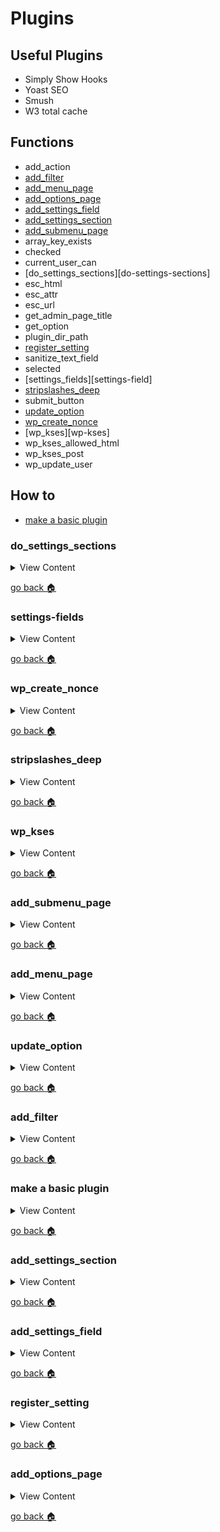 
# Plugins

## Useful Plugins
- Simply Show Hooks
- Yoast SEO
- Smush
- W3 total cache

## Functions
- add_action
- [add_filter][add-filter]
- [add_menu_page][add-menu-page]
- [add_options_page][add-options-page]
- [add_settings_field][add-settings-field]
- [add_settings_section][add-settings-section]
- [add_submenu_page][add-submenu-page]
- array_key_exists
- checked
- current_user_can
- [do_settings_sections][do-settings-sections]
- esc_html
- esc_attr
- esc_url
- get_admin_page_title
- get_option
- plugin_dir_path
- [register_setting][register-setting] 
- sanitize_text_field
- selected
- [settings_fields][settings-field]
- [stripslashes_deep][stripslashes-deep]
- submit_button
- [update_option][update-option]
- [wp_create_nonce][wp-create-nonce]
- [wp_kses][wp-kses]
- wp_kses_allowed_html
- wp_kses_post
- wp_update_user



## How to
- [make a basic plugin][basic-plugin]

[do-settings-section]:#do_settings_sections
[wp-create-nonce]:#wp_create_nonce
[stripslashes-deep]:#stripslashes_deep
[add-submenu-page]:#add_submenu_page
[add-menu-page]:#add_menu_page
[update-option]:#update_option
[add-filter]:#add_filter
[basic-plugin]:#make-a-basic-plugin
[add-settings-section]:#add_settings_section
[home]:#plugins
[add-settings-field]:#add_settings_field
[add-options-page]:#add_options_page
[register-setting]:#register_setting


### do_settings_sections
<details>
  <summary>
  View Content
  </summary>

**reference**
- [wordpress](https://developer.wordpress.org/reference/functions/do_settings_sections/)

**Parameter**

`do_settings_sections( string $page )`



```

```
</details>

[go back :house:][home]

### settings-fields
<details>
  <summary>
  View Content
  </summary>

**reference**
- [wordpress](https://developer.wordpress.org/reference/functions/settings_fields/)

**Parameters**

`settings_fields( string $option_group )`

**Options**

```
$option_group
(string) (Required) A settings group name. This should match the group name used in register_setting().
```

**Example**

```php
echo '<form method="post" action="options.php">';
settings_fields( 'wpdocs-plugin-settings-group' );
```
</details>

[go back :house:][home]



### wp_create_nonce
<details>
  <summary>
  View Content
  </summary>

**reference**
- [wordpress](https://developer.wordpress.org/reference/functions/wp_create_nonce/)
- [tipsandtricks](https://www.tipsandtricks-hq.com/introduction-to-wordpress-nonces-5357)

**My definition:** I really don't know what the fuck this thing is about. Apparently
it is used identifying the user id?

```php
$my_nonce = wp_create_nonce('delete_my_rec');
?>
<a href='admin.php?page=mypluginpage&action=delete&recid=1&_wpnonce=<?php echo $my_nonce ?>'>Delete Me</a>

```
</details>

[go back :house:][home]



### stripslashes_deep
<details>
  <summary>
  View Content
  </summary>

**reference**
- [wordpress](https://codex.wordpress.org/Function_Reference/stripslashes_deep)

**Wordpress Definition:** Navigates through an array and removes slashes from the values.

```php
$my_post = stripslashes_deep($_POST);
$my_value = $my_post['value'];
```
</details>

[go back :house:][home]




### wp_kses
<details>
  <summary>
  View Content
  </summary>

**reference**
- [wordpress](https://developer.wordpress.org/reference/functions/wp_kses/)

  `wp_kses( string $string, array $allowed_html, array $allowed_protocols = array() )`

**Options**
```
$string
(string) (Required) Content to filter through kses

$allowed_html
(array) (Required) List of allowed HTML elements

$allowed_protocols
(array) (Optional) Allowed protocol in links.

Default value: array()
```
</details>

[go back :house:][home]

### add_submenu_page
<details>
  <summary>
  View Content
  </summary>

**reference**
- [wordpress](https://developer.wordpress.org/reference/functions/add_submenu_page/)

`add_submenu_page( string $parent_slug, string $page_title, string $menu_title, string $capability, string $menu_slug, callable $function = '' )`

**Options**
```
$parent_slug
(string) (Required) The slug name for the parent menu (or the file name of a standard WordPress admin page).

$page_title
(string) (Required) The text to be displayed in the title tags of the page when the menu is selected.

$menu_title
(string) (Required) The text to be used for the menu.

$capability
(string) (Required) The capability required for this menu to be displayed to the user.

$menu_slug
(string) (Required) The slug name to refer to this menu by. Should be unique for this menu and only include lowercase alphanumeric, dashes, and underscores characters to be compatible with sanitize_key().

$function
(callable) (Optional) The function to be called to output the content for this page.

Default value: ''

```


**Example**
```php
/**
 * Adds a submenu page under a custom post type parent.
 */
function books_register_ref_page() {
    add_submenu_page(
        'edit.php?post_type=book',
        __( 'Books Shortcode Reference', 'textdomain' ),
        __( 'Shortcode Reference', 'textdomain' ),
        'manage_options',
        'books-shortcode-ref',
        'books_ref_page_callback'
    );
}

/**
 * Display callback for the submenu page.
 */
function books_ref_page_callback() {
    ?>
    <div class="wrap">
        <h1><?php _e( 'Books Shortcode Reference', 'textdomain' ); ?></h1>
        <p><?php _e( 'Helpful stuff here', 'textdomain' ); ?></p>
    </div>
    <?php
}
```
</details>

[go back :house:][home]


### add_menu_page
<details>
  <summary>
  View Content
  </summary>

**reference**
- [wordpress](https://developer.wordpress.org/reference/functions/add_menu_page/)

`add_menu_page( string $page_title, string $menu_title, string $capability, string $menu_slug, callable $function = '', string $icon_url = '', int $position = null )`


```
$page_title
(string) (Required) The text to be displayed in the title tags of the page when the menu is selected.

$menu_title
(string) (Required) The text to be used for the menu.

$capability
(string) (Required) The capability required for this menu to be displayed to the user.

$menu_slug
(string) (Required) The slug name to refer to this menu by. Should be unique for this menu page and only include lowercase alphanumeric, dashes, and underscores characters to be compatible with sanitize_key().

$function
(callable) (Optional) The function to be called to output the content for this page.

Default value: ''

$icon_url
(string) (Optional) The URL to the icon to be used for this menu.
* Pass a base64-encoded SVG using a data URI, which will be colored to match the color scheme. This should begin with 'data:image/svg+xml;base64,'.
* Pass the name of a Dashicons helper class to use a font icon, e.g. 'dashicons-chart-pie'.
* Pass 'none' to leave div.wp-menu-image empty so an icon can be added via CSS.

Default value: ''

$position
(int) (Optional) The position in the menu order this one should appear.

Default value: null



```

```php
/**
 * Register a custom menu page.
 */
function wpdocs_register_my_custom_menu_page() {
    add_menu_page(
        __( 'Custom Menu Title', 'textdomain' ),
        'custom menu',
        'manage_options',
        'myplugin/myplugin-admin.php',
        '',
        plugins_url( 'myplugin/images/icon.png' ),
        6
    );
}
add_action( 'admin_menu', 'wpdocs_register_my_custom_menu_page' );
```
</details>

[go back :house:][home]


### update_option
<details>
  <summary>
  View Content
  </summary>

  **reference**
  - [wordpress](https://developer.wordpress.org/reference/functions/update_option/)


  `update_option( string $option, mixed $value, string|bool $autoload = null )`

  **My defintion:** updates the value of the option, if the option does not exist
   it will create the option for you

```php
$option_name = 'my_custom_color_option' ;
$new_value = 'red';

if ( get_option( $option_name ) !== false ) {

    // The option already exists, so update it.
    update_option( $option_name, $new_value );

} else {

    // The option hasn't been created yet, so add it with $autoload set to 'no'.
    $deprecated = null;
    $autoload = 'no';
    add_option( $option_name, $new_value, $deprecated, $autoload );
}
```
</details>

[go back :house:][home]




### add_filter
<details>
  <summary>
  View Content
  </summary>

  **reference**
  - [wordpress](https://developer.wordpress.org/reference/functions/add_filter/)

  **My definition:** I think it grabs data from a specific hook and you are able to
  manipulate it and return the modified value

  `add_filter( string $tag, callable $function_to_add, int $priority = 10, int $accepted_args = 1 )`

```php
// returns six sections from the front page of the website

add_filter( 'twentyseventeen_front_page_sections', 'prefix_custom_front_page_sections' );

function prefix_custom_front_page_sections( $num_sections )
{
        return 6;
}



```
</details>

[go back :house:][home]


### make a basic plugin
<details>
  <summary>
  View Content
  </summary>

  **reference**
  - [WordPress Settings API Tutorial with Examples](http://qnimate.com/wordpress-settings-api-a-comprehensive-developers-guide/)

```

```
</details>

[go back :house:][home]


### add_settings_section
<details>
  <summary>
  View Content
  </summary>

**reference**
- [wordpress](https://developer.wordpress.org/reference/functions/add_settings_section/)

**Parameters**
`add_settings_section( string $id, string $title, callable $callback, string $page )`

**Options**
```
Parameters #Parameters
$id
(string) (Required) Slug-name to identify the section. Used in the 'id' attribute of tags.

$title
(string) (Required) Formatted title of the section. Shown as the heading for the section.

$callback
(callable) (Required) Function that echos out any content at the top of the section (between heading and fields).

$page
(string) (Required) The slug-name of the settings page on which to show the section. Built-in pages include 'general', 'reading', 'writing', 'discussion', 'media', etc. Create your own using add_options_page();
```

```php
add_settings_section(
    'eg_setting_section',
    __( 'Example settings section in reading', 'textdomain' ),
    'wpdocs_setting_section_callback_function',
    'reading'
);

/**
 * Settings section display callback.
 *
 * @param array $args Display arguments.
 */
function wpdocs_setting_section_callback_function( $args ) {
    // echo section intro text here
    echo '<p>id: ' . esc_html( $args['id'] ) . '</p>';                         // id: eg_setting_section
    echo '<p>title: ' . apply_filters( 'the_title', $args['title'] ) . '</p>'; // title: Example settings section in reading
    echo '<p>callback: ' . esc_html( $args['callback'] ) . '</p>';             // callback: eg_setting_section_callback_function
}
```
</details>

[go back :house:][home]

### add_settings_field
<details>
  <summary>
  View Content
  </summary>

**reference**  
- [wordpress](https://developer.wordpress.org/reference/functions/add_settings_field/)

**Parameters**
`add_settings_field( string $id, string $title, callable $callback, string $page, string $section = 'default', array $args = array() )`

**Options**
```
$id
(string) (Required) Slug-name to identify the field. Used in the 'id' attribute of tags.

$title
(string) (Required) Formatted title of the field. Shown as the label for the field during output.

$callback
(callable) (Required) Function that fills the field with the desired form inputs. The function should echo its output.

$page
(string) (Required) The slug-name of the settings page on which to show the section (general, reading, writing, ...).

$section
(string) (Optional) The slug-name of the section of the settings page in which to show the box.

Default value: 'default'

$args
(array) (Optional) Extra arguments used when outputting the field.

'label_for'
(string) When supplied, the setting title will be wrapped in a <label> element, its for attribute populated with this value.
'class'
(string) CSS Class to be added to the <tr> element when the field is output.
Default value: array()
```

```php
add_settings_field( 'myprefix_setting-id',
    'This is the setting title',
    'myprefix_setting_callback_function',
    'general',
    'myprefix_settings-section-name',
    array( 'label_for' => 'myprefix_setting-id' ) );
```
</details>

[go back :house:][home]



### register_setting
<details>
  <summary>
  View Content
  </summary>

**reference**
- [wordpress](https://developer.wordpress.org/reference/functions/register_setting/)


**Parameters**
`register_setting( string $option_group, string $option_name, array $args = array() )`


**Options**
```
$option_group
(string) (Required) A settings group name. Should correspond to a whitelisted option key name. Default whitelisted option key names include "general," "discussion," and "reading," among others.

$option_name
(string) (Required) The name of an option to sanitize and save.

$args
(array) (Optional) Data used to describe the setting when registered.

'type'
(string) The type of data associated with this setting. Valid values are 'string', 'boolean', 'integer', and 'number'.
'description'
(string) A description of the data attached to this setting.
'sanitize_callback'
(callable) A callback function that sanitizes the option's value.
'show_in_rest'
(bool) Whether data associated with this setting should be included in the REST API.
'default'
(mixed) Default value when calling get_option().
Default value: array()
```

```php
/**
* Registers a text field setting for Wordpress 4.7 and higher.
**/
function register_my_setting() {
    $args = array(
            'type' => 'string',
            'sanitize_callback' => 'sanitize_text_field',
            'default' => NULL,
            );
    register_setting( 'my_options_group', 'my_option_name', $args );
}
add_action( 'admin_init', 'register_my_setting' );
```
</details>

[go back :house:][home]

### add_options_page

<details>
  <summary>
  View Content
  </summary>

**reference**
- [wordpress](https://developer.wordpress.org/reference/functions/add_options_page/)

```

```
</details>

[go back :house:][home]
